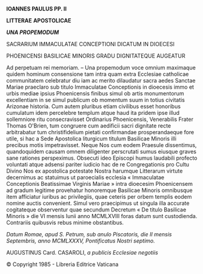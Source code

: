 **IOANNES PAULUS PP. II**

**LITTERAE** **APOSTOLICAE**

***UNA PROPEMODUM***

SACRARIUM IMMACULATAE CONCEPTIONI DICATUM IN DIOECESI

PHOENICENSI BASILICAE MINORIS GRADU DIGNITATEQUE AUGEATUR

Ad perpetuam rei memoriam. – Una propemodum voce οmnium maximaque quidem hominum consensione tam intra quam extra Ecclesiae catholicae communitatem celebratur diu iam ac merito dilaudatur sacra aedes Sanctae Mariae praeclaro sub titulo Immaculatae Conceptionis in dioecesis immo et urbis mediae ipsius Phoenicensis finibus simul ob artis monumentorum excellentiam in se simul publicum ob momentum suum in totius civitatis Arizonae historia. Cum autem pluribus etiam civilibus esset honoribus cumulatum idem percelebre templum atque haud ita pridem ipse illud sollemniore ritu consecravisset Ordinarius Phoenicensis, Venerabilis Frater Thomas O'Brien, tum congruere cum aedificii sacri dignitate recte arbitrabatur tum christifidelium pietati confirmandae prosperandaeque fore utile, si hac a Sede Apostolica liturgicum titulum Basilicae Minoris illi precibus motis impetravisset. Neque Nos cum eodem Praesule dissentimus, quandoquidem causam omnem diligenter perscrutati sumus eiusque graves sane rationes perspeximus. Obsecuti ideo Episcopi humus laudabili profecto voluntati atque adsensi pariter iudicio hac de re Congregationis pro Cultu Divino Nοs ex apostolica potestate Nostra harumque Litterarum virtute decernimus ac statuimus ut paroecialis ecclesia « Immaculatae Conceptionis Beatissimae Virginis Mariae » intra dioecesim Phoenicensem ad gradum legitime provehatur honoremque Basilicae Minoris omnibusque item afficiatur iuribus ac privilegiis, quae ceteris per orbem templis eodem nomine auctis convenient. Simul vero praecipimus ut singula illa accurate cogitateque observentur quae secundum Decretum « De titulo Basilicae Minoris » die VI mensis Iunii anno MCMLXVIII foras datum sunt custodienda. Contrariis quibusvis rebus minime obstantibus.

*Datum Romae, apud S. Petrum, sub anulo Piscatoris, die II mensis Septembris, anno MCMLXXXV, Pontificatus Nostri septimo.*

AUGUSTINUS Card. CASAROLI, *a publicis Ecclesiae negotiis*

© Copyright 1985 - Libreria Editrice Vaticana